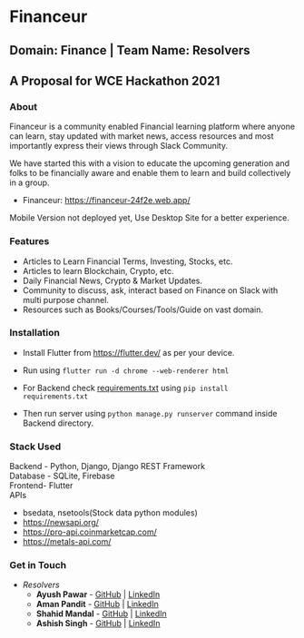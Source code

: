 # Financeur
## Domain: Finance | Team Name: Resolvers
## A Proposal for WCE Hackathon 2021

### About
Financeur is a community enabled Financial learning platform where anyone can learn, stay updated with market news, access resources and most importantly express their views through Slack Community.

We have started this with a vision to educate the upcoming generation and folks to be financially aware and enable them to learn and build collectively in a group.

- Financeur: https://financeur-24f2e.web.app/

Mobile Version not deployed yet, Use Desktop Site for a better experience.

### Features
- Articles to Learn Financial Terms, Investing, Stocks, etc.
- Articles to learn Blockchain, Crypto, etc.
- Daily Financial News, Crypto & Market Updates.
- Community to discuss, ask, interact based on Finance on Slack with multi purpose channel.
- Resources such as Books/Courses/Tools/Guide on vast domain.

### Installation
- Install Flutter from https://flutter.dev/ as per your device.
- Run using `flutter run -d chrome --web-renderer html`

- For Backend check [requirements.txt](https://github.com/Spyy004/resolvers/blob/main/Backend/requirements.txt) using `pip install requirements.txt`

- Then run server using `python manage.py runserver` command inside Backend directory.

### Stack Used
Backend - Python, Django, Django REST Framework<br/>
Database - SQLite, Firebase<br/>
Frontend- Flutter<br/>
APIs <br/>
- bsedata, nsetools(Stock data python modules)
- https://newsapi.org/
- https://pro-api.coinmarketcap.com/
- https://metals-api.com/

### Get in Touch
- *Resolvers*
  - **Ayush Pawar** - <a href="https://github.com/Spyy004">GitHub</a> | <a href="https://www.linkedin.com/in/ayush-pawar-847209191/">LinkedIn</a>
  - **Aman Pandit** - <a href="https://github.com/amanpanditap">GitHub</a> | <a href="https://www.linkedin.com/in/amanpanditwce/">LinkedIn</a>
  - **Shahid Mandal** - <a href="https://github.com/shahid-alt">GitHub</a> | <a href="https://www.linkedin.com/in/shahid-mandal-654ac6">LinkedIn</a>
  - **Ashish Singh** - <a href="https://github.com/AshishSingh2261">GitHub</a> | <a href="https://www.linkedin.com/in/ashish-singh-391ba61b1">LinkedIn</a>